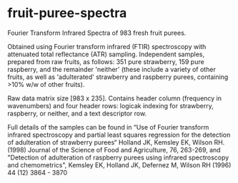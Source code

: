 # fruit-puree-spectra
Fourier Transform Infrared Spectra of 983 fresh fruit purees. 

Obtained using Fourier transform infrared (FTIR) spectroscopy with attenuated total reflectance (ATR) sampling.
Independent samples, prepared from raw fruits, as follows: 351 pure strawberry, 159 pure raspberry, and the remainder 'neither' (these include a variety of other fruits, as well as 'adulterated' strawberry and raspberry purees, containing >10% w/w of other fruits). 

Raw data matrix size [983 x 235]. Contains header column (frequency in wavenumbers) and four header rows: logicak indexing for strawberry, raspberry, or neither, and a text descriptor row. 

Full details of the samples can be found in “Use of Fourier transform infrared spectroscopy and partial least squares regression for the detection of adulteration of strawberry purees“ Holland JK, Kemsley EK, Wilson RH. (1998) Journal of the Science of Food and Agriculture, 76, 263-269, and "Detection of adulteration of raspberry purees using infrared spectroscopy and chemometrics", Kemsley EK, Holland JK, Defernez M, Wilson RH
(1996) 44 (12) 3864 - 3870
